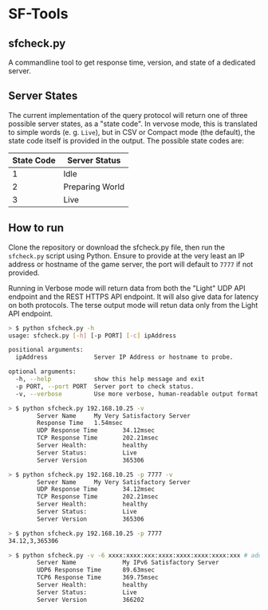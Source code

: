 # SF-Tools
## sfcheck.py
A commandline tool to get response time, version, and state of a dedicated server.

## Server States
The current implementation of the query protocol will return one of three possible server states, as a "state code".  In vervose mode, this is translated to simple words (e. g. `Live`), but in CSV or Compact mode (the default), the state code itself is provided in the output.  The possible state codes are:

| State Code | Server Status   |
|------------|-----------------|
| 1          | Idle            |
| 2          | Preparing World |
| 3          | Live            |

## How to run
Clone the repository or download the sfcheck.py file, then run the `sfcheck.py` script using Python. Ensure to provide at the very least an IP address or hostname of the game server, the port will default to `7777` if not provided.

Running in Verbose mode will return data from both the "Light" UDP API endpoint and the REST HTTPS API endpoint.  It will also give data for latency on both protocols.  The terse output mode will retun data only from the Light API endpoint.

```bash
> $ python sfcheck.py -h 
usage: sfcheck.py [-h] [-p PORT] [-c] ipAddress

positional arguments:
  ipAddress             Server IP Address or hostname to probe.

optional arguments:
  -h, --help            show this help message and exit
  -p PORT, --port PORT  Server port to check status.
  -v, --verbose         Use more verbose, human-readable output format.
```
```bash
> $ python sfcheck.py 192.168.10.25 -v
        Server Name     My Very Satisfactory Server
        Response Time   1.54msec
        UDP Response Time       34.12msec
        TCP Response Time       202.21msec
        Server Health:          healthy
        Server Status:          Live
        Server Version          365306
```

```bash
> $ python sfcheck.py 192.168.10.25 -p 7777 -v
        Server Name     My Very Satisfactory Server
        UDP Response Time       34.12msec
        TCP Response Time       202.21msec
        Server Health:          healthy
        Server Status:          Live
        Server Version          365306
```

```bash
> $ python sfcheck.py 192.168.10.25 -p 7777
34.12,3,365306
```
```bash
> $ python sfcheck.py -v -6 xxxx:xxxx:xxx:xxxx:xxxx:xxxx:xxxx:xxx # address redacted
        Server Name             My IPv6 Satisfactory Server
        UDP6 Response Time      89.63msec
        TCP6 Response Time      369.75msec
        Server Health:          healthy
        Server Status:          Live
        Server Version          366202
```
